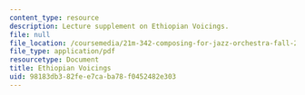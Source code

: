 ```yaml
---
content_type: resource
description: Lecture supplement on Ethiopian Voicings.
file: null
file_location: /coursemedia/21m-342-composing-for-jazz-orchestra-fall-2008/98183db382fee7caba78f0452482e303_ethio_voicing.pdf
file_type: application/pdf
resourcetype: Document
title: Ethiopian Voicings
uid: 98183db3-82fe-e7ca-ba78-f0452482e303
---
```

